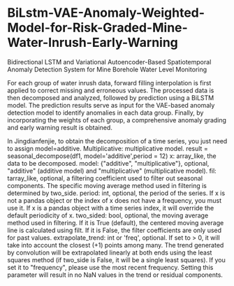 # BiLstm-VAE-Anomaly-Weighted-Model-for-Risk-Graded-Mine-Water-Inrush-Early-Warning
Bidirectional LSTM and Variational Autoencoder-Based Spatiotemporal Anomaly Detection System for Mine Borehole Water Level Monitoring

For each group of water inrush data, forward filling interpolation is first applied to correct missing and erroneous values. The processed data is then decomposed and analyzed, followed by prediction using a BiLSTM model. The prediction results serve as input for the VAE-based anomaly detection model to identify anomalies in each data group. Finally, by incorporating the weights of each group, a comprehensive anomaly grading and early warning result is obtained.

In Jingdianfenjie, to obtain the decomposition of a time series, you just need to assign model=additive. Multiplicative: multiplicative model.
result = seasonal_decompose(df1, model='additive',period = 12)
x: array_like, the data to be decomposed.
 model: {"additive", "multiplicative"}, optional, "additive" (additive model) and "multiplicative" (multiplicative model).
fil: tarray_like, optional, a filtering coefficient used to filter out seasonal components. The specific moving average method used in filtering is determined by two_side.
period: int, optional, the period of the series. If x is not a pandas object or the index of x does not have a frequency, you must use it. If x is a pandas object with a time series index, it will override the default periodicity of x.
 two_sided: bool, optional, the moving average method used in filtering. If it is True (default), the centered moving average line is calculated using filt. If it is False, the filter coefficients are only used for past values.
extrapolate_trend: int or 'freq', optional. If set to > 0, it will take into account the closest (+1) points among many.
The trend generated by convolution will be extrapolated linearly at both ends using the least squares method (if two_side is False, it will be a single least squares).
 If you set it to "frequency", please use the most recent frequency. Setting this parameter will result in no NaN values in the trend or residual components.
